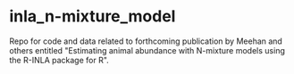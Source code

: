 # inla_n-mixture_model
Repo for code and data related to forthcoming publication by Meehan and others entitled "Estimating animal abundance with N-mixture models using the R-INLA package for R".

